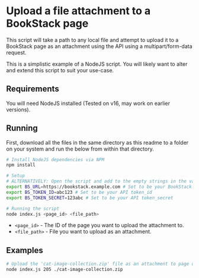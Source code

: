 # Upload a file attachment to a BookStack page

This script will take a path to any local file and attempt
to upload it to a BookStack page as an attachment
using the API using a multipart/form-data request.

This is a simplistic example of a NodeJS script. You will likely want to
alter and extend this script to suit your use-case.

## Requirements

You will need NodeJS installed (Tested on v16, may work on earlier versions). 

## Running

First, download all the files in the same directory as this readme to a folder on your system
and run the below from within that directory.

```bash
# Install NodeJS dependencies via NPM
npm install 

# Setup
# ALTERNATIVELY: Open the script and add to the empty strings in the variables at the top.
export BS_URL=https://bookstack.example.com # Set to be your BookStack base URL
export BS_TOKEN_ID=abc123 # Set to be your API token_id
export BS_TOKEN_SECRET=123abc # Set to be your API token_secret

# Running the script
node index.js <page_id> <file_path>
```

- `<page_id>` - The ID of the page you want to upload the attachment to.
- `<file_path>` - File you want to upload as an attachment.
        
## Examples

```bash
# Upload the 'cat-image-collection.zip' file as an attachment to page of ID 205
node index.js 205 ./cat-image-collection.zip
```